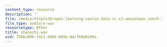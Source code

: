 ```yaml
---
content_type: resource
description: ''
file: /media/https%3A/open-learning-course-data-rc.s3.amazonaws.com/6-341-discrete-time-signal-processing-fall-2005/756bc09bf421dd86895b84cfb9a01d9a_shanechi.wav
file_type: audio/x-wav
resourcetype: Other
title: shanechi.wav
uid: 756bc09b-f421-dd86-895b-84cfb9a01d9a
---
```

